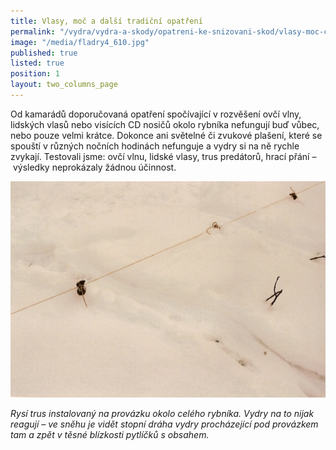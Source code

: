 ```yaml
---
title: Vlasy, moč a další tradiční opatření
permalink: "/vydra/vydra-a-skody/opatreni-ke-snizovani-skod/vlasy-moc-cd-a-dalsi-tradicni-opatreni"
image: "/media/fladry4_610.jpg"
published: true
listed: true
position: 1
layout: two_columns_page
---
```

Od kamarádů doporučovaná opatření spočívající v rozvěšení ovčí vlny,
lidských vlasů nebo visících CD nosičů okolo rybníka nefungují buď
vůbec, nebo pouze velmi krátce. Dokonce ani světelné či zvukové plašení,
které se spouští v různých nočních hodinách nefunguje a vydry si na ně
rychle zvykají. Testovali jsme: ovčí vlnu, lidské vlasy, trus predátorů,
hrací přání – výsledky neprokázaly žádnou účinnost.

![](/media/fladry1_610.jpg)

*Rysí trus instalovaný na provázku okolo celého rybníka. Vydry na to
nijak reagují – ve sněhu je vidět stopní dráha vydry procházející pod
provázkem tam a zpět v těsné blízkosti pytlíčků s obsahem.*
